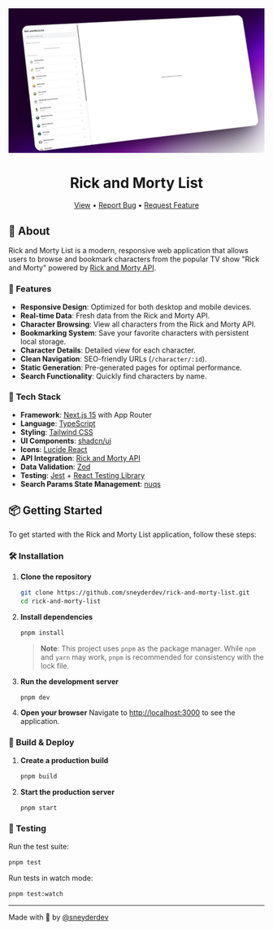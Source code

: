 <div align="center">
   <img src="./app/opengraph-image.jpg" alt="App Preview" />
  <h1>Rick and Morty List</h1>
  <div>
    <a href="https://rick-and-morty-list-chi.vercel.app/">View</a>
  <span> • </span>
    <a href="https://github.com/sneyderdev/rick-and-morty-list/issues/">Report Bug</a>
  <span> • </span>
    <a href="https://github.com/sneyderdev/rick-and-morty-list/issues/">Request Feature</a>
  </div>
</div>

## 🌟 About

Rick and Morty List is a modern, responsive web application that allows users to browse and bookmark characters from the popular TV show "Rick and Morty" powered by [Rick and Morty API](https://rickandmortyapi.com/).

### 🎯 Features

- **Responsive Design**: Optimized for both desktop and mobile devices.
- **Real-time Data**: Fresh data from the Rick and Morty API.
- **Character Browsing**: View all characters from the Rick and Morty API.
- **Bookmarking System**: Save your favorite characters with persistent local storage.
- **Character Details**: Detailed view for each character.
- **Clean Navigation**: SEO-friendly URLs (`/character/:id`).
- **Static Generation**: Pre-generated pages for optimal performance.
- **Search Functionality**: Quickly find characters by name.

### 👾 Tech Stack

- **Framework**: [Next.js 15](https://nextjs.org/) with App Router
- **Language**: [TypeScript](https://www.typescriptlang.org/)
- **Styling**: [Tailwind CSS](https://tailwindcss.com/)
- **UI Components**: [shadcn/ui](https://ui.shadcn.com/)
- **Icons**: [Lucide React](https://lucide.dev/)
- **API Integration**: [Rick and Morty API](https://rickandmortyapi.com/)
- **Data Validation**: [Zod](https://zod.dev/)
- **Testing**: [Jest](https://jestjs.io/) + [React Testing Library](https://testing-library.com/)
- **Search Params State Management**: [nuqs](https://nuqs.47ng.com/)

## 📦 Getting Started

To get started with the Rick and Morty List application, follow these steps:

### 🛠️ Installation

1. **Clone the repository**

   ```bash
   git clone https://github.com/sneyderdev/rick-and-morty-list.git
   cd rick-and-morty-list
   ```

2. **Install dependencies**

   ```bash
   pnpm install
   ```

   > **Note**: This project uses `pnpm` as the package manager. While `npm` and `yarn` may work, `pnpm` is recommended for consistency with the lock file.

3. **Run the development server**

   ```bash
   pnpm dev
   ```

4. **Open your browser**
   Navigate to [http://localhost:3000](http://localhost:3000) to see the application.

### 🚀 Build & Deploy

1. **Create a production build**

   ```bash
   pnpm build
   ```

2. **Start the production server**
   ```bash
   pnpm start
   ```

### 🧪 Testing

Run the test suite:

```bash
pnpm test
```

Run tests in watch mode:

```bash
pnpm test:watch
```

---

Made with 💜 by [@sneyderdev](https://github.com/sneyderdev)
